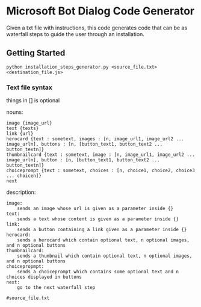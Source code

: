 # Microsoft Bot Dialog Code Generator

Given a txt file with instructions, this code generates code that can be as waterfall steps to guide the user through an installation.

## Getting Started

```
python installation_steps_generator.py <source_file.txt> <destination_file.js>
```

### Text file syntax
things in [] is optional

nouns:

    image {image_url}
    text {texts}   
    link {url}    
    herocard {text : sometext, images : [n, image_url1, image_url2 ... image_urln], buttons : [n, [button_text1, button_text2 ... button_textn]}    
    thumbnailcard {text : sometext, image : [n, image_url1, image_url2 ... image_urln], button : [n, [button_text1, button_text2 ... button_textn]}  
    choiceprompt {text : sometext, choices : [n, choice1, choice2, choice3 ... choicen]}   
    next

description:

    image:
        sends an image whose url is given as a parameter inside {}
    text:
        sends a text whose content is given as a parameter inside {}
    link:
        sends a button containing a link given as a parameter inside {}
    herocard:
        sends a herocard which contain optional text, n optional images, and n optional buttons
    thumbnailcard:
        sends a thumbnail which contain optional text, n optional images, and n optional buttons
    choicepropmpt:
        sends a choiceprompt which contains some optional text and n choices displayed in buttons
    next:
        go to the next waterfall step



```
#source_file.txt

```
